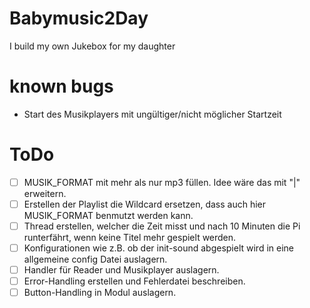 # Babymusic2Day
I build my own Jukebox for my daughter

# known bugs
* Start des Musikplayers mit ungültiger/nicht möglicher Startzeit

# ToDo
- [ ] MUSIK_FORMAT mit mehr als nur mp3 füllen. Idee wäre das mit "|" erweitern.
- [ ] Erstellen der Playlist die Wildcard ersetzen, dass auch hier MUSIK_FORMAT benmutzt werden kann.
- [ ] Thread erstellen, welcher die Zeit misst und nach 10 Minuten die Pi runterfährt, wenn keine Titel mehr gespielt werden.
- [ ] Konfigurationen wie z.B. ob der init-sound abgespielt wird in eine allgemeine config Datei auslagern.
- [ ] Handler für Reader und Musikplayer auslagern.
- [ ] Error-Handling erstellen und Fehlerdatei beschreiben.
- [ ] Button-Handling in Modul auslagern.
